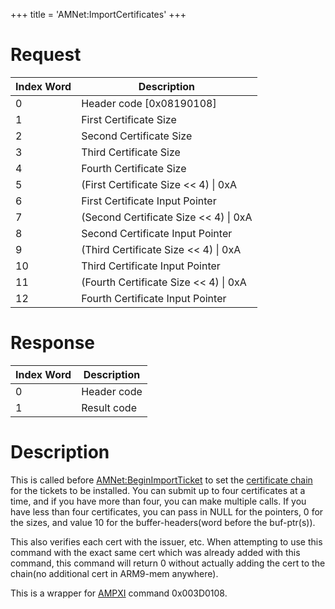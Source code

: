 +++
title = 'AMNet:ImportCertificates'
+++

# Request

| Index Word | Description                             |
|------------|-----------------------------------------|
| 0          | Header code \[0x08190108\]              |
| 1          | First Certificate Size                  |
| 2          | Second Certificate Size                 |
| 3          | Third Certificate Size                  |
| 4          | Fourth Certificate Size                 |
| 5          | (First Certificate Size \<\< 4) \| 0xA  |
| 6          | First Certificate Input Pointer         |
| 7          | (Second Certificate Size \<\< 4) \| 0xA |
| 8          | Second Certificate Input Pointer        |
| 9          | (Third Certificate Size \<\< 4) \| 0xA  |
| 10         | Third Certificate Input Pointer         |
| 11         | (Fourth Certificate Size \<\< 4) \| 0xA |
| 12         | Fourth Certificate Input Pointer        |

# Response

| Index Word | Description |
|------------|-------------|
| 0          | Header code |
| 1          | Result code |

# Description

This is called before
[AMNet:BeginImportTicket](AMNet:BeginImportTicket "wikilink") to set the
[certificate chain](Ticket#Certificate_Chain "wikilink") for the tickets
to be installed. You can submit up to four certificates at a time, and
if you have more than four, you can make multiple calls. If you have
less than four certificates, you can pass in NULL for the pointers, 0
for the sizes, and value 10 for the buffer-headers(word before the
buf-ptr(s)).

This also verifies each cert with the issuer, etc. When attempting to
use this command with the exact same cert which was already added with
this command, this command will return 0 without actually adding the
cert to the chain(no additional cert in ARM9-mem anywhere).

This is a wrapper for
[AMPXI](Application_Manager_Services_PXI "wikilink") command 0x003D0108.